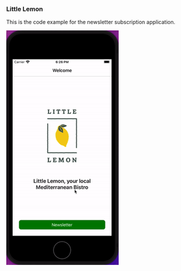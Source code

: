 ### Little Lemon

This is the code example for the newsletter subscription application.

![Home](./assets/little_lemon.gif)
